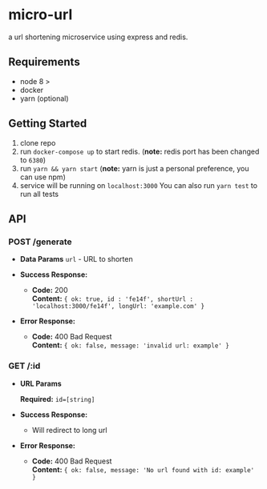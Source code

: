 # micro-url
a url shortening microservice using express and redis.

## Requirements
* node 8 >
* docker
* yarn (optional) 

## Getting Started
1. clone repo
2. run `docker-compose up` to start redis. (**note:** redis port has been changed to `6380`)
3. run `yarn && yarn start` (**note:** yarn is just a personal preference, you can use npm)
4. service will be running on `localhost:3000`
You can also run `yarn test` to run all tests

## API
### **POST /generate** 

* **Data Params**
`url` - URL to shorten 

* **Success Response:**

  * **Code:** 200 <br />
    **Content:** `{ ok: true, id : 'fe14f', shortUrl : 'localhost:3000/fe14f', longUrl: 'example.com' }`

* **Error Response:**
  * **Code:** 400 Bad Request <br />
    **Content:** `{ ok: false, message: 'invalid url: example' }`

### **GET /:id** 
*  **URL Params**

   **Required:**
   `id=[string]`
* **Success Response:**
  * Will redirect to long url
* **Error Response:**
  * **Code:** 400 Bad Request <br />
    **Content:** `{ ok: false, message: 'No url found with id: example' }`
